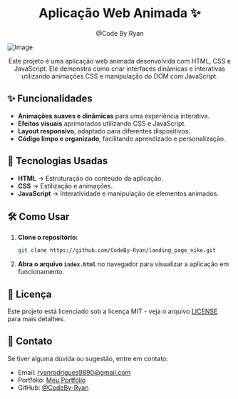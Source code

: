 <h1 align="center">
  Aplicação Web Animada  ✨
</h1>

<p align="center"> @Code By Ryan</p>

![Image](https://github.com/user-attachments/assets/7bee29c6-0889-44a0-9424-3c3ffed9baba)

<p align="center">Este projeto é uma aplicação web animada desenvolvida com HTML, CSS e JavaScript. Ele demonstra como criar interfaces dinâmicas e interativas utilizando animações CSS e manipulação do DOM com JavaScript.</p>

## ✨ Funcionalidades  

- **Animações suaves e dinâmicas** para uma experiência interativa.  
- **Efeitos visuais** aprimorados utilizando CSS e JavaScript.  
- **Layout responsivo**, adaptado para diferentes dispositivos.  
- **Código limpo e organizado**, facilitando aprendizado e personalização.  

## 🚀 Tecnologias Usadas  

- **HTML** → Estruturação do conteúdo da aplicação.  
- **CSS** → Estilização e animações.  
- **JavaScript** → Interatividade e manipulação de elementos animados.  

## 🛠️ Como Usar  

1. **Clone o repositório:**  
    ```bash
    git clone https://github.com/CodeBy-Ryan/landing_page_nike.git
    ```
2. **Abra o arquivo `index.html`** no navegador para visualizar a aplicação em funcionamento.  

## 📜 Licença  

Este projeto está licenciado sob a licença MIT - veja o arquivo [LICENSE](LICENSE) para mais detalhes.  

## 📩 Contato  

Se tiver alguma dúvida ou sugestão, entre em contato:  
- Email: ryanrodrigues9890@gmail.com  
- Portfólio: [Meu Portfólio](https://codebyryan.vercel.app/)  
- GitHub: [@CodeBy-Ryan](https://github.com/CodeBy-Ryan)  

